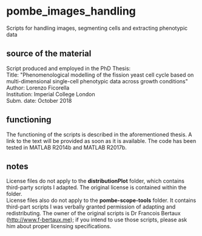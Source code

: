 # pombe_images_handling
Scripts for handling images, segmenting cells and extracting phenotypic data

## source of the material
Script produced and employed in the PhD Thesis: \
Title: "Phenomenological modelling of the fission yeast cell cycle based on multi-dimensional single-cell phenotypic data across growth conditions" \
Author: Lorenzo Ficorella \
Institution: Imperial College London \
Subm. date: October 2018

## functioning
The functioning of the scripts is described in the aforementioned thesis. A link to the text will be provided as soon as it is available.
The code has been tested in MATLAB R2014b and MATLAB R2017b.

## notes
License files do not apply to the **distributionPlot** folder, which contains third-party scripts I adapted. The original license is contained within the folder.\
License files also do not apply to the **pombe-scope-tools** folder. It contains third-part scripts I was verbally granted permission of adapting and redistributing. The owner of the original scripts is Dr Francois Bertaux (http://www.f-bertaux.me); if you intend to use those scripts, please ask him about proper licensing specifications.
